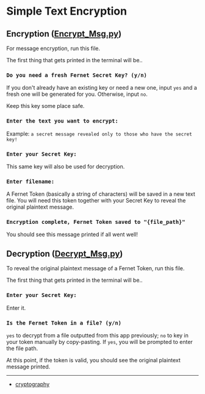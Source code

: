 Simple Text Encryption
======================

Encryption ([Encrypt_Msg.py](Encrypt_Msg.py))
---------------------------------------------
For message encryption, run this file.

The first thing that gets printed in the terminal will be..

### `Do you need a fresh Fernet Secret Key? (y/n)`
If you don't already have an existing key or need a new one, input `yes` and a fresh one will be generated for you. Otherwise, input `no`.

Keep this key some place safe.

### `Enter the text you want to encrypt: `
Example: `a secret message revealed only to those who have the secret key!`

### `Enter your Secret Key: `
This same key will also be used for decryption.

### `Enter filename: `
A Fernet Token (basically a string of characters) will be saved in a new text file. You will need this token together with your Secret Key to reveal the original plaintext message.

### `Encryption complete, Fernet Token saved to "{file_path}"`
You should see this message printed if all went well!

Decryption ([Decrypt_Msg.py](Decrypt_Msg.py))
---------------------------------------------
To reveal the original plaintext message of a Fernet Token, run this file.

The first thing that gets printed in the terminal will be..

### `Enter your Secret Key: `
Enter it.

### `Is the Fernet Token in a file? (y/n)`
`yes` to decrypt from a file outputted from this app previously; `no` to key in your token manually by copy-pasting. If `yes`, you will be prompted to enter the file path.

At this point, if the token is valid, you should see the original plaintext message printed.

---

- [cryptography](https://pypi.org/project/cryptography/)
